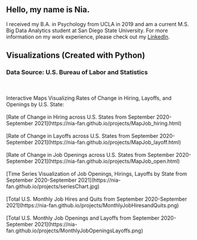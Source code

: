 ## Hello, my name is Nia.

I received my B.A. in Psychology from UCLA in 2019 and am a current M.S. Big Data Analytics student at San Diego State University. For more information on my work experience, please check out my [LinkedIn](https://www.linkedin.com/in/nia-fan/). 

## Visualizations (Created with Python)

### Data Source: U.S. Bureau of Labor and Statistics

<br>
<br>
Interactive Maps Visualizing Rates of Change in Hiring, Layoffs, and Openings by U.S. State:
<br>
<br>
[Rate of Change in Hiring across U.S. States from September 2020-September 2021](https://nia-fan.github.io/projects/MapJob_hiring.html)
<br>
<br>
[Rate of Change in Layoffs across U.S. States from September 2020-September 2021](https://nia-fan.github.io/projects/MapJob_layoff.html)
<br>
<br>
[Rate of Change in Job Openings across U.S. States from September 2020-September 2021](https://nia-fan.github.io/projects/MapJob_open.html)
<br>
<br>
[Time Series Visualization of Job Openings, Hirings, Layoffs by State from September 2020-September 2021](https://nia-fan.github.io/projects/seriesChart.jpg)
<br>
<br>
[Total U.S. Monthly Job Hires and Quits from September 2020-September 2021](https://nia-fan.github.io/projects/MonthlyJobHiresandQuits.png)
<br>
<br>
[Total U.S. Monthly Job Openings and Layoffs from September 2020-September 2021](https://nia-fan.github.io/projects/MonthlyJobOpeningsLayoffs.png)


